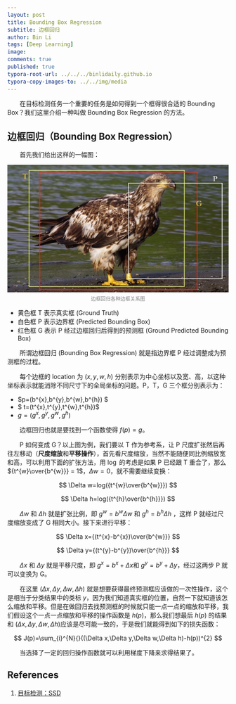 ```yaml
---
layout: post
title: Bounding Box Regression
subtitle: 边框回归
author: Bin Li
tags: [Deep Learning]
image: 
comments: true
published: true
typora-root-url: ../../../binlidaily.github.io
typora-copy-images-to: ../../img/media
---
```


　　在目标检测任务一个重要的任务是如何得到一个框得很合适的 Bounding Box？我们这里介绍一种叫做 Bounding Box Regression 的方法。

## 边框回归（Bounding Box Regression）

　　首先我们给出这样的一幅图：

<p align="center">
<img src="/img/media/image-20190318212853845.png" width="600">
</p>
<p style="margin-top:-2.5%" align="center">
    <em style="color:#808080;font-style:normal;font-size:80%;">边框回归各种边框关系图</em>
</p>


* 黄色框 T 表示真实框 (Ground Truth)
* 白色框 P 表示边界框 (Predicted Bounding Box)
* 红色框 G 表示 P 经过边框回归后得到的预测框 (Ground Predicted Bounding Box)

　　所谓边框回归 (Bounding Box Regression) 就是指边界框 P 经过调整成为预测框的过程。

　　每个边框的 location 为 $(x, y , w, h)$ 分别表示为中心坐标以及宽、高，以这种坐标表示就能消除不同尺寸下的全局坐标的问题。P，T，G 三个框分别表示为：
* $p=(b^{x},b^{y},b^{w},b^{h}) $
* $ t=(t^{x},t^{y},t^{w},t^{h})$ 
* $g=(g^{x},g^{y},g^{w},g^{h})$

　　边框回归也就是要找到一个函数使得 $f(p)=g$。

　　P 如何变成 G？以上图为例，我们要以 T 作为参考系，让 P 尺度扩张然后再往左移动（**尺度缩放**和**平移操作**），首先看尺度缩放，当然不能随便同比例缩放宽和高，可以利用下面的扩张方法，用 $\log$ 的考虑是如果 P 已经跟 T 重合了，那么 ${t^{w}\over{b^{w}}} = 1$，$\Delta w = 0$，就不需要继续变换：

$$
\Delta w=log({t^{w}\over{b^{w}}})
$$

$$
\Delta h=log({t^{h}\over{b^{h}}})
$$


　　$\Delta w$ 和 $\Delta h$ 就是扩张比例，即 $g^{w}=b^{w}\Delta w$ 和 $g^{h}=b^{h}\Delta h$ ，这样 P 就经过尺度缩放变成了 G 相同大小。接下来进行平移：

$$
\Delta x={(t^{x}-b^{x})\over{b^{w}}}
$$

$$
\Delta y={(t^{y}-b^{y})\over{b^{h}}}
$$

　　$\Delta x​$ 和 $\Delta y​$ 就是平移尺度，即 $g^{x}=b^{x}+\Delta x​$ 和 $g^{y}=b^{y}+\Delta y​$ ，经过这两步 P 就可以变换为 G。

　　在这里 $(\Delta x,\Delta y,\Delta w,\Delta h)$ 就是想要获得最终预测框应该做的一次性操作，这个是相当于分类结果中的类标 $y$，因为我们知道真实框的位置，自然一下就知道该怎么缩放和平移。但是在做回归去找预测框的时候就只能一点一点的缩放和平移，我们假设这个一点一点缩放和平移的操作函数是 $h(p)$，那么我们想最后 $h(p)$ 的结果和 $(\Delta x,\Delta y,\Delta w,\Delta h)​$ 应该是尽可能一致的，于是我们就能得到如下的损失函数：

$$
J(p)=\sum_{i}^{N}{}((\Delta x,\Delta y,\Delta w,\Delta h)-h(p))^{2}
$$

　　当选择了一定的回归操作函数就可以利用梯度下降来求得结果了。



## References
1. [目标检测：SSD](https://zhuanlan.zhihu.com/p/42159963)